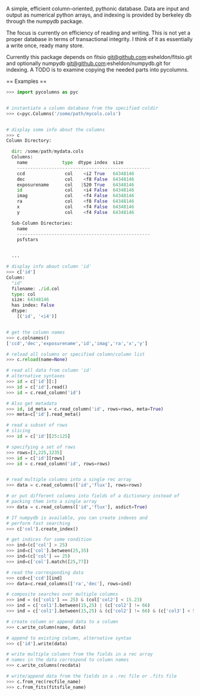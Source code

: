A simple, efficient column-oriented, pythonic database.  Data are input and
output as numerical python arrays, and indexing is provided by berkeley db
through the numpydb package.

The focus is currently on efficiency of reading and writing.  This is not yet
a proper database in terms of transactional integrity.  I think of it as
essentially a write once, ready many store.

Currently this package depends on fitsio
    git@github.com:esheldon/fitsio.git
and optionally numpydb
    git@github.com:esheldon/numpydb.git
for indexing.  A TODO is to examine copying the needed parts into pycolumns.

== Examples ==
```python
>>> import pycolumns as pyc


# instantiate a column database from the specified coldir
>>> c=pyc.Columns('/some/path/mycols.cols')


# display some info about the columns
>>> c
Column Directory:

  dir: /some/path/mydata.cols
  Columns:
    name             type  dtype index  size
    --------------------------------------------------
    ccd               col    <i2 True   64348146
    dec               col    <f8 False  64348146
    exposurename      col   |S20 True   64348146
    id                col    <i4 False  64348146
    imag              col    <f4 False  64348146
    ra                col    <f8 False  64348146
    x                 col    <f4 False  64348146
    y                 col    <f4 False  64348146

  Sub-Column Directories:
    name
    --------------------------------------------------
    psfstars


  ...

# display info about column 'id'
>>> c['id']
Column:
  "id"
  filename: ./id.col
  type: col
  size: 64348146
  has index: False
  dtype:
    [('id', '<i4')]


# get the column names
>>> c.colnames()
['ccd','dec','exposurename','id','imag','ra','x','y']

# reload all columns or specified column/column list
>>> c.reload(name=None)

# read all data from column 'id'
# alternative syntaxes
>>> id = c['id'][:]
>>> id = c['id'].read()
>>> id = c.read_column('id')

# Also get metadata
>>> id, id_meta = c.read_column('id', rows=rows, meta=True)
>>> meta=c['id'].read_meta()

# read a subset of rows
# slicing 
>>> id = c['id'][25:125]

# specifying a set of rows
>>> rows=[3,225,1235]
>>> id = c['id'][rows]
>>> id = c.read_column('id', rows=rows)


# read multiple columns into a single rec array
>>> data = c.read_columns(['id','flux'], rows=rows)

# or put different columns into fields of a dictionary instead of
# packing them into a single array
>>> data = c.read_columns(['id','flux'], asdict=True)

# If numpydb is available, you can create indexes and
# perform fast searching
>>> c['col'].create_index()

# get indices for some condition
>>> ind=(c['col'] > 25)
>>> ind=c['col'].between(25,35)
>>> ind=(c['col'] == 25)
>>> ind=c['col'].match([25,77])

# read the corresponding data
>>> ccd=c['ccd'][ind]
>>> data=c.read_columns(['ra','dec'], rows=ind)

# composite searches over multiple columns
>>> ind = (c['col1'] == 25) & (col['col2'] < 15.23)
>>> ind = c['col1'].between(15,25) | (c['col2'] != 66)
>>> ind = c['col1'].between(15,25) & (c['col2'] != 66) & (c['col3'] < 5)

# create column or append data to a column
>>> c.write_column(name, data)

# append to existing column, alternative syntax
>>> c['id'].write(data)

# write multiple columns from the fields in a rec array
# names in the data correspond to column names
>>> c.write_columns(recdata)

# write/append data from the fields in a .rec file or .fits file
>>> c.from_rec(recfile_name)
>>> c.from_fits(fitsfile_name)
```
